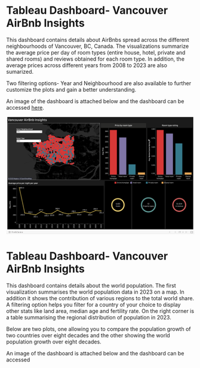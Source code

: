 # Tableau Dashboard- Vancouver AirBnb Insights

This dashboard contains details about AirBnbs spread across the different neighbourhoods of Vancouver, BC, Canada. The visualizations summarize the average price per day of room types (entire house, hotel, private and shared rooms) and reviews obtained for each room type. In addition, the average prices across different years from 2008 to 2023 are also sumarized. 

Two filtering options- Year and Neighbourhood are also available to further customize the plots and gain a better understanding. 

An image of the dashboard is attached below and the dashboard can be accessed [here](https://public.tableau.com/views/AirBnb_Vancouver_Distribution/Dashboard1?:language=en-US&:display_count=n&:origin=viz_share_link).


![alt text](https://github.com/aditi48n/AirBnb_Vancouver_Tableau/blob/main/Tableau_dashboard_modified.png)


# Tableau Dashboard- Vancouver AirBnb Insights

This dashboard contains details about the world population. The first visualization summarises the world population data in 2023 on a map. In addition it shows the contribution of various regions to the total world share. A filtering option helps you filter for a country of your choice to display other stats like land area, median age and fertility rate. On the right corner is a table summarising the regional distribution of population in 2023. 

Below are two plots, one allowing you to compare the population growth of two countries over eight decades and the other showing the world population growth over eight decades. 

An image of the dashboard is attached below and the dashboard can be accessed
